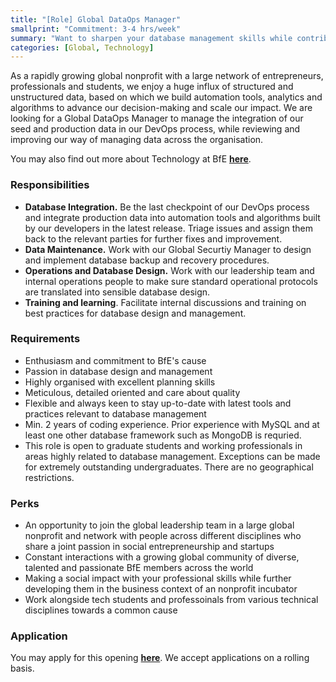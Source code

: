 ```yaml
---
title: "[Role] Global DataOps Manager"
smallprint: "Commitment: 3-4 hrs/week"
summary: "Want to sharpen your database management skills while contributing to a good cause? Want to work with an ever-growing set of interesting structured and unstructured data, pick up different database management tools, and work with a group of passionate and socially-oriented developers to see data in action in a variety of technical projects?" # this will be visible on platforms like LinkedIn when sharing
categories: [Global, Technology]
---
```


As a rapidly growing global nonprofit with a large network of entrepreneurs, professionals and students, we enjoy a huge influx of structured and unstructured data, based on which we build automation tools, analytics and algorithms to advance our decision-making and scale our impact. We are looking for a Global DataOps Manager to manage the integration of our seed and production data in our DevOps process, while reviewing and improving our way of managing data across the organisation. 

You may also find out more about Technology at BfE [**here**](https://tech.bridgesforenterprise.com).

### Responsibilities
- **Database Integration.** Be the last checkpoint of our DevOps process and integrate production data into automation tools and algorithms built by our developers in the latest release. Triage issues and assign them back to the relevant parties for further fixes and improvement.
- **Data Maintenance.** Work with our Global Securtiy Manager to design and implement database backup and recovery procedures. 
- **Operations and Database Design.** Work with our leadership team and internal operations people to make sure standard operational protocols are translated into sensible database design. 
- **Training and learning**. Facilitate internal discussions and training on best practices for database design and management.
  
### Requirements
- Enthusiasm and commitment to BfE's cause
- Passion in database design and management
- Highly organised with excellent planning skills
- Meticulous, detailed oriented and care about quality
- Flexible and always keen to stay up-to-date with latest tools and practices relevant to database management
- Min. 2 years of coding experience. Prior experience with MySQL and at least one other database framework such as MongoDB is requried. 
- This role is open to graduate students and working professionals in areas highly related to database management. Exceptions can be made for extremely outstanding undergraduates. There are no geographical restrictions.

### Perks
- An opportunity to join the global leadership team in a large global nonprofit and network with people across different disciplines who share a joint passion in social entrepreneurship and startups
- Constant interactions with a growing global community of diverse, talented and passionate BfE members across the world
- Making a social impact with your professional skills while further developing them in the business context of an nonprofit incubator
- Work alongside tech students and professoinals from various technical disciplines towards a common cause

### Application
You may apply for this opening [**here**](https://forms.gle/RpyaEKcxZY14wW6F8). We accept applications on a rolling basis.

